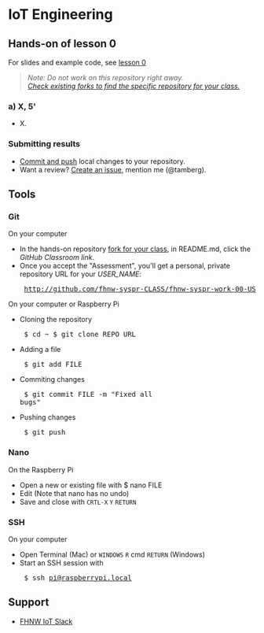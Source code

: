 # IoT Engineering
## Hands-on of lesson 0
For slides and example code, see [lesson 0](../../../fhnw-iot/blob/master/00/README.md)

> *Note: Do not work on this repository right away.*<br/>
> *[Check existing forks to find the specific repository for your class.](../../network/members)*

### a) X, 5'
* X.

### Submitting results
* [Commit and push](#git) local changes to your repository.
* Want a review? [Create an issue](../../issues/new), mention me (@tamberg).

## Tools
### Git
On your computer
* In the hands-on repository [fork for your class](../../network/members), in README.md, click the _GitHub Classroom link_.
* Once you accept the "Assessment", you'll get a personal, private repository URL for your _USER_NAME_:<pre>
http://github.com/fhnw-syspr-CLASS/fhnw-syspr-work-00-USER_NAME</pre>

On your computer or Raspberry Pi
* Cloning the repository<pre>
    $ cd ~
    $ git clone REPO_URL</pre>
* Adding a file<pre>
    $ git add FILE</pre>
* Commiting changes<pre>
    $ git commit FILE -m "Fixed all bugs"</pre>
* Pushing changes<pre>
    $ git push</pre>

### Nano
On the Raspberry Pi
* Open a new or existing file with $ nano FILE
* Edit (Note that nano has no undo)
* Save and close with `CRTL-X` `Y` `RETURN`

### SSH
On your computer
* Open Terminal (Mac) or `WINDOWS` `R` cmd `RETURN` (Windows)
* Start an SSH session with<pre>
    $ ssh pi@raspberrypi.local</pre>

## Support
- [FHNW IoT Slack](https://fhnw-iot.slack.com/)
